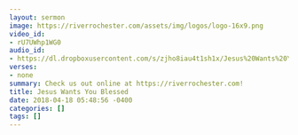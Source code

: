 ```yaml
---
layout: sermon
image: https://riverrochester.com/assets/img/logos/logo-16x9.png
video_id:
- rU7UWhp1WG0
audio_id:
- https://dl.dropboxusercontent.com/s/zjho8iau4t1sh1x/Jesus%20Wants%20You%20Blessed.mp3?dl=0
verses:
- none
summary: Check us out online at https://riverrochester.com!
title: Jesus Wants You Blessed
date: 2018-04-18 05:48:56 -0400
categories: []
tags: []
---
```


